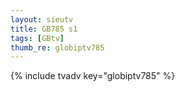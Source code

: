 ```yaml
--- 
layout: sieutv
title: GB785 s1
tags: [GBtv]
thumb_re: globiptv785
---
```

{% include tvadv key="globiptv785" %} 
